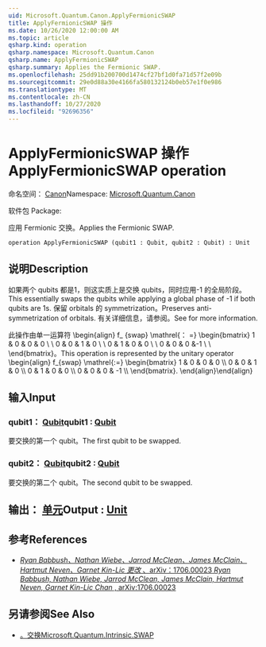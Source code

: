 ```yaml
---
uid: Microsoft.Quantum.Canon.ApplyFermionicSWAP
title: ApplyFermionicSWAP 操作
ms.date: 10/26/2020 12:00:00 AM
ms.topic: article
qsharp.kind: operation
qsharp.namespace: Microsoft.Quantum.Canon
qsharp.name: ApplyFermionicSWAP
qsharp.summary: Applies the Fermionic SWAP.
ms.openlocfilehash: 25dd91b200700d1474cf27bf1d0fa71d57f2e09b
ms.sourcegitcommit: 29e0d88a30e4166fa580132124b0eb57e1f0e986
ms.translationtype: MT
ms.contentlocale: zh-CN
ms.lasthandoff: 10/27/2020
ms.locfileid: "92696356"
---
```

# <a name="applyfermionicswap-operation"></a><span data-ttu-id="9bfe1-102">ApplyFermionicSWAP 操作</span><span class="sxs-lookup"><span data-stu-id="9bfe1-102">ApplyFermionicSWAP operation</span></span>

<span data-ttu-id="9bfe1-103">命名空间： [Canon](xref:Microsoft.Quantum.Canon)</span><span class="sxs-lookup"><span data-stu-id="9bfe1-103">Namespace: [Microsoft.Quantum.Canon](xref:Microsoft.Quantum.Canon)</span></span>

<span data-ttu-id="9bfe1-104">软件包 [](https://nuget.org/packages/)</span><span class="sxs-lookup"><span data-stu-id="9bfe1-104">Package: [](https://nuget.org/packages/)</span></span>


<span data-ttu-id="9bfe1-105">应用 Fermionic 交换。</span><span class="sxs-lookup"><span data-stu-id="9bfe1-105">Applies the Fermionic SWAP.</span></span>

```qsharp
operation ApplyFermionicSWAP (qubit1 : Qubit, qubit2 : Qubit) : Unit
```


## <a name="description"></a><span data-ttu-id="9bfe1-106">说明</span><span class="sxs-lookup"><span data-stu-id="9bfe1-106">Description</span></span>

<span data-ttu-id="9bfe1-107">如果两个 qubits 都是1，则这实质上是交换 qubits，同时应用-1 的全局阶段。</span><span class="sxs-lookup"><span data-stu-id="9bfe1-107">This essentially swaps the qubits while applying a global phase of -1 if both qubits are 1s.</span></span> <span data-ttu-id="9bfe1-108">保留 orbitals 的 symmetrization。</span><span class="sxs-lookup"><span data-stu-id="9bfe1-108">Preserves anti-symmetrization of orbitals.</span></span>
<span data-ttu-id="9bfe1-109">有关详细信息，请参阅。</span><span class="sxs-lookup"><span data-stu-id="9bfe1-109">See  for more information.</span></span>

<span data-ttu-id="9bfe1-110">此操作由单一运算符 \begin{align} f_ {swap} \mathrel{： =} \begin{bmatrix} 1 & 0 & 0 & 0 \\ \\ 0 & 0 & 1 & 0 \\ \\ 0 & 1 & 0 & 0 \\ \\ 0 & 0 & 0 &-1 \\ \\ \end{bmatrix}。</span><span class="sxs-lookup"><span data-stu-id="9bfe1-110">This operation is represented by the unitary operator \begin{align} f_{swap} \mathrel{:=} \begin{bmatrix} 1 & 0 & 0 & 0 \\\\ 0 & 0 & 1 & 0 \\\\ 0 & 1 & 0 & 0 \\\\ 0 & 0 & 0 & -1 \\\\ \end{bmatrix}.</span></span>
<span data-ttu-id="9bfe1-111">\end{align}</span><span class="sxs-lookup"><span data-stu-id="9bfe1-111">\end{align}</span></span>

## <a name="input"></a><span data-ttu-id="9bfe1-112">输入</span><span class="sxs-lookup"><span data-stu-id="9bfe1-112">Input</span></span>

### <a name="qubit1--qubit"></a><span data-ttu-id="9bfe1-113">qubit1： [Qubit](xref:microsoft.quantum.lang-ref.qubit)</span><span class="sxs-lookup"><span data-stu-id="9bfe1-113">qubit1 : [Qubit](xref:microsoft.quantum.lang-ref.qubit)</span></span>

<span data-ttu-id="9bfe1-114">要交换的第一个 qubit。</span><span class="sxs-lookup"><span data-stu-id="9bfe1-114">The first qubit to be swapped.</span></span>


### <a name="qubit2--qubit"></a><span data-ttu-id="9bfe1-115">qubit2： [Qubit](xref:microsoft.quantum.lang-ref.qubit)</span><span class="sxs-lookup"><span data-stu-id="9bfe1-115">qubit2 : [Qubit](xref:microsoft.quantum.lang-ref.qubit)</span></span>

<span data-ttu-id="9bfe1-116">要交换的第二个 qubit。</span><span class="sxs-lookup"><span data-stu-id="9bfe1-116">The second qubit to be swapped.</span></span>



## <a name="output--unit"></a><span data-ttu-id="9bfe1-117">输出： [单元](xref:microsoft.quantum.lang-ref.unit)</span><span class="sxs-lookup"><span data-stu-id="9bfe1-117">Output : [Unit](xref:microsoft.quantum.lang-ref.unit)</span></span>



## <a name="references"></a><span data-ttu-id="9bfe1-118">参考</span><span class="sxs-lookup"><span data-stu-id="9bfe1-118">References</span></span>

- [<span data-ttu-id="9bfe1-119">*Ryan Babbush、Nathan Wiebe、Jarrod McClean、James McClain、Hartmut Neven、Garnet Kin-Lic 更改* 、arXiv：1706.00023</span><span class="sxs-lookup"><span data-stu-id="9bfe1-119"> *Ryan Babbush, Nathan Wiebe, Jarrod McClean, James McClain, Hartmut Neven, Garnet Kin-Lic Chan* , arXiv:1706.00023 </span></span>](https://arxiv.org/pdf/1706.00023.pdf)

## <a name="see-also"></a><span data-ttu-id="9bfe1-120">另请参阅</span><span class="sxs-lookup"><span data-stu-id="9bfe1-120">See Also</span></span>

- [<span data-ttu-id="9bfe1-121">。交换</span><span class="sxs-lookup"><span data-stu-id="9bfe1-121">Microsoft.Quantum.Intrinsic.SWAP</span></span>](xref:Microsoft.Quantum.Intrinsic.SWAP)